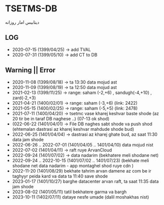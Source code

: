 # TSETMS-DB

دیتابیس امار روزانه

## LOG
* 2020-07-15 (1399/04/25) -> add TVAL
* 2020-07-31 (1399/05/10) -> add CT to DB

## Warning || Error
* 2020-11-08 (1399/08/18) -> ta 13:30 data mojud ast
* 2020-11-09 (1399/08/19) -> ta 12:50 data mojud ast
* 2021-02-13 (1399/11/25) -> range: saham (-2,+6) , sandugh(-4,+10) , zard(-2,+3)
* 2021-04-21 (1400/02/01) -> range: saham (-3,+6) (link: 2422)
* 2021-05-15 (1400/02/25) -> range: saham (-5,+5) (link: 2478)
* 2021-07-11 (1400/04/20) -> tsetmc vase kharej keshvar baste shode (az 20 tir be in taraf DB naghese ..) (07-13 ok shod)
* (022-06-22 (1401/04/01) -> File DB naghes sabt shode va push shod (ehtemalan dastrasi az kharej keshvar mahdude shode bud)
* 2022-06-25 (1401/04/04) -> dastrasi az kharej ghate bud, az saat 11:30 data jam shode
* 2022-06-26 .. 2022-07-01 (1401/04/05 .. 1401/04/10) data mojud nist 
* 2022-07-02 (1401/04/11) -> raft ruye ArvanCloud
* 2022-09-24 (1401/07/02) -> data nadarim (bekhatere meli shodane net)
* 2022-09-24 .. 2022-10-15 (1401/07/02 .. 1401/07/23) (bekhate meli shodane net data nadarim - app montaghel shod ruye cdn )
* 2022-11-20 (1401/08/29) bekhate tahrim arvan damene az com be ir taghyyr peida kard va data ta 11:40 save shode
* 2023-01-17 (1401/10/27) barghe datacenter arvan raft, ta saat 11:35 data jam shode
* 2023-08-02 (1401/05/11) tatil bekhatere garma va bargh
* 2023-10-11 (1402/07/11) dataye nesfe umade (dalil moshakhas nist)


